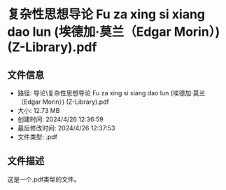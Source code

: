 ﻿# 复杂性思想导论 Fu za xing si xiang dao lun (埃德加·莫兰（Edgar Morin）) (Z-Library).pdf

## 文件信息
- 路径: 导论\复杂性思想导论 Fu za xing si xiang dao lun (埃德加·莫兰（Edgar Morin）) (Z-Library).pdf
- 大小: 12.73 MB
- 创建时间: 2024/4/26 12:36:59
- 最后修改时间: 2024/4/26 12:37:53
- 文件类型: .pdf

## 文件描述
这是一个.pdf类型的文件。

